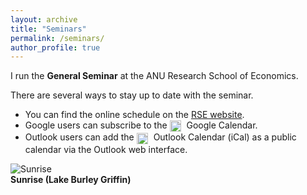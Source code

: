 ```yaml
---
layout: archive
title: "Seminars"
permalink: /seminars/
author_profile: true
---
```


I run the **General Seminar** at the ANU Research School of Economics. 

There are several ways to stay up to date with the seminar.
- You can find the online schedule on the [RSE website](https://rse.anu.edu.au/seminars-events/all-seminars).
- Google users can subscribe to the <a href="https://calendar.google.com/calendar/u/0?cid=Y183NTBiMjA4MDVmODRmMjBkYmJmMGYzOWZlMzc4YzcyYjU1MGNlN2JkZmM3OGJkMjYyNzhmZTk5YWNiYjcwODI1QGdyb3VwLmNhbGVuZGFyLmdvb2dsZS5jb20" target="_blank" rel="noopener noreferrer" style="text-decoration: none;"><img src="https://upload.wikimedia.org/wikipedia/commons/thumb/a/a5/Google_Calendar_icon_%282020%29.svg/1024px-Google_Calendar_icon_%282020%29.svg.png" alt="Google Calendar" style="height: 18px; vertical-align: middle; margin-right: 5px;"> Google Calendar</a>.
- Outlook users can add the <a href="https://calendar.google.com/calendar/ical/c_750b20805f84f20dbbf0f39fe378c72b550ce7bdfc78bd26278fe99acbb70825%40group.calendar.google.com/public/basic.ics" target="_blank" rel="noopener noreferrer" style="text-decoration: none;">
  <img src="https://upload.wikimedia.org/wikipedia/commons/9/90/Outlook.com_icon_%282012-2019%29.svg" alt="Outlook Calendar" style="height: 18px; vertical-align: middle; margin-right: 5px;"> Outlook Calendar (iCal)</a> as a public calendar via the Outlook web interface.

![Sunrise](https://ashleycraig.com/images/IMG_2798.jpg "Sunrise (Lake Burley Griffin)")
<br>**Sunrise (Lake Burley Griffin)**
